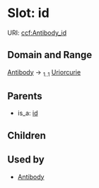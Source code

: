 
# Slot: id



URI: [ccf:Antibody_id](http://purl.org/ccf/Antibody_id)


## Domain and Range

[Antibody](Antibody.md) &#8594;  <sub>1..1</sub> [Uriorcurie](types/Uriorcurie.md)

## Parents

 *  is_a: [id](id.md)

## Children


## Used by

 * [Antibody](Antibody.md)
